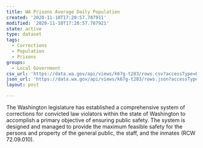 ```yaml
---
title: WA Prisons Average Daily Population
created: '2020-11-10T17:20:57.787911'
modified: '2020-11-10T17:20:57.787921'
state: active
type: dataset
tags:
  - Corrections
  - Population
  - Prisons
groups:
  - Local Government
csv_url: 'https://data.wa.gov/api/views/k67g-t283/rows.csv?accessType=DOWNLOAD'
json_url: 'https://data.wa.gov/api/views/k67g-t283/rows.json?accessType=DOWNLOAD'
layout: post

---
```

The Washington legislature has established a comprehensive system of corrections for convicted law violators within the state of Washington to accomplish a primary objective of ensuring public safety. The system is designed and managed to provide the maximum feasible safety for the persons and property of the general public, the staff, and the inmates (RCW 72.09.010).
